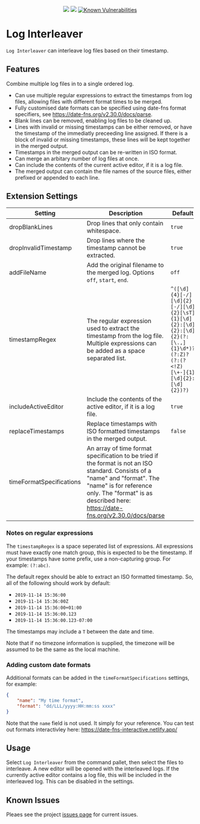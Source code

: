 <p align=center>
<a href="https://circleci.com/gh/jamesbattersby/vscode-loginterleaver"><img src="https://circleci.com/gh/jamesbattersby/vscode-loginterleaver.svg?style=shield"></a>
<a href="https://raw.githubusercontent.com/jamesbattersby/vscode-loginterleaver/master/LICENSE"><img src="https://img.shields.io/badge/license-MIT-green.svg?style=flat"></a>
<a href="https://snyk.io/test/github/jamesbattersby/vscode-loginterleaver?targetFile=package.json"><img src="https://snyk.io/test/github/jamesbattersby/vscode-loginterleaver/badge.svg?targetFile=package.json" alt="Known Vulnerabilities" data-canonical-src="https://snyk.io/test/github/jamesbattersby/vscode-loginterleaver?targetFile=package.json" style="max-width:100%;"></a>
</p>


# Log Interleaver

`Log Interleaver` can interleave log files based on their timestamp.

## Features

Combine multiple log files in to a single ordered log.

* Can use multiple regular expressions to extract the timestamps from log files, allowing files with different format times to be merged.
* Fully customised date formats can be specified using date-fns format specifiers, see https://date-fns.org/v2.30.0/docs/parse.
* Blank lines can be removed, enabling log files to be cleaned up.
* Lines with invalid or missing timestamps can be either removed, or have the timestamp of the immediatly preceeding line assigned.  If there is a block
of invalid or missing timestamps, these lines will be kept together in the merged output.
* Timestamps in the merged output can be re-written in ISO format.
* Can merge an arbitary number of log files at once.
* Can include the contents of the current active editor, if it is a log file.
* The merged output can contain the file names of the source files, either prefixed or appended to each line.

## Extension Settings

| Setting                  | Description                                                                                                                                                                                                                             | Default                                                                                                                   |
| ------------------------ | --------------------------------------------------------------------------------------------------------------------------------------------------------------------------------------------------------------------------------------- | ------------------------------------------------------------------------------------------------------------------------- |
| dropBlankLines           | Drop lines that only contain whitespace.                                                                                                                                                                                                | `true`                                                                                                                    |
| dropInvalidTimestamp     | Drop lines where the timestamp cannot be extracted.                                                                                                                                                                                     | `true`                                                                                                                    |
| addFileName              | Add the original filename to the merged log.  Options `off`, `start`, `end`.                                                                                                                                                            | `off`                                                                                                                     |
| timestampRegex           | The regular expression used to extract the timestamp from the log file. Multiple expressions can be added as a space separated list.                                                                                                    | `^([\d]{4}[-/][\d]{2}[-/][\d]{2}[\sT]{1}[\d]{2}:[\d]{2}:[\d]{2}(?:[\.,]{1}\d*)?(?:Z)?(?:(?<!Z)[\+-]{1}[\d]{2}:[\d]{2})?)` |
| includeActiveEditor      | Include the contents of the active editor, if it is a log file.                                                                                                                                                                         | `true`                                                                                                                    |
| replaceTimestamps        | Replace timestamps with ISO formatted timestamps in the merged output.                                                                                                                                                                  | `false`                                                                                                                   |
| timeFormatSpecifications | An array of time format specification to be tried if the format is not an ISO standard. Consists of a "name" and "format".  The "name" is for reference only.  The "format" is as described here: https://date-fns.org/v2.30.0/docs/parse |                                                                                                                           |

### Notes on regular expressions

The `timestampRegex` is a space seperated list of expressions.  All expressions must have exactly one match group, this is expected to be the timestamp.
If your timestamps have some prefix, use a non-capturing group. For example: `(?:abc)`.

The default regex should be able to extract an ISO formatted timestamp.  So, all of the following should work by default:

- `2019-11-14 15:36:00`
- `2019-11-14 15:36:00Z`
- `2019-11-14 15:36:00+01:00`
- `2019-11-14 15:36:00.123`
- `2019-11-14 15:36:00.123-07:00`

The timestamps may include a `T` between the date and time.

Note that if no timezone information is supplied, the timezone will be assumed to be the same as the local machine.

### Adding custom date formats

Additional formats can be added in the `timeFormatSpecifications` settings, for example:

``` json
{
    "name": "My time format",
    "format": "dd/LLL/yyyy:HH:mm:ss xxxx"
}
```

Note that the `name` field is not used.  It simply for your reference.
You can test out formats interactivley here: https://date-fns-interactive.netlify.app/

## Usage

Select `Log Interleaver` from the command pallet, then select the files to interleave.  A new editor will be opened with the interleaved logs.  If the
currently active editor contains a log file, this will be included in the interleaved log.  This can be disabled in the settings.

## Known Issues

Pleaes see the project [issues page](https://github.com/jamesbattersby/vscode-loginterleaver/issues) for current issues.
